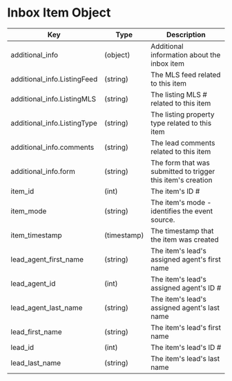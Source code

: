 # Inbox Item Object

| Key | Type | Description
| - | - | -
| additional_info | (object) | Additional information about the inbox item
| additional_info.ListingFeed | (string) | The MLS feed related to this item
| additional_info.ListingMLS | (string) | The listing MLS # related to this item
| additional_info.ListingType | (string) | The listing property type related to this item
| additional_info.comments | (string) | The lead comments related to this item
| additional_info.form | (string) | The form that was submitted to trigger this item's creation
| item_id | (int) | The item's ID #
| item_mode | (string) | The item's mode - identifies the event source.
| item_timestamp | (timestamp) | The timestamp that the item was created
| lead_agent_first_name | (string) | The item's lead's assigned agent's first name
| lead_agent_id | (int) | The item's lead's assigned agent's ID #
| lead_agent_last_name | (string) | The item's lead's assigned agent's last name
| lead_first_name | (string) | The item's lead's first name
| lead_id | (int) | The item's lead's ID #
| lead_last_name | (string) | The item's lead's last name

